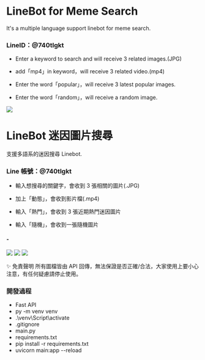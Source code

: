 # LineBot for Meme Search

It's a multiple language support linebot for meme search.

### LineID：@740tlgkt

-   Enter a keyword to search and will receive 3 related images.(JPG)

-   add「mp4」in keyword，will receive 3 related video.(mp4)
-   Enter the word「popular」，will receive 3 latest popular images.
-   Enter the word「random」，will receive a random image.

![](https://i.imgur.com/soggf8W.png)

# LineBot 迷因圖片搜尋

支援多語系的迷因搜尋 Linebot.

### Line 帳號：@740tlgkt

-   輸入想搜尋的關鍵字，會收到 3 張相關的圖片(.JPG)

-   加上「動態」，會收到影片檔(.mp4)
-   輸入「熱門」，會收到 3 張近期熱門迷因圖片
-   輸入「隨機」，會收到一張隨機圖片

#### -

![](https://i.imgur.com/v040EOS.png)
![](https://i.imgur.com/3hWfEqI.png)
![](https://i.imgur.com/QJAMls2.png)

✨ 免責聲明
所有圖檔皆由 API 回傳，無法保證是否正確/合法，大家使用上要小心注意，有任何疑慮請停止使用。

### 開發過程

-   Fast API
-   py -m venv venv
-   .\venv\Script\activate
-   .gitignore
-   main.py
-   requirements.txt
-   pip install -r requirements.txt
-   uvicorn main:app --reload
